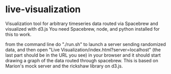 live-visualization
==================

Visualization tool for arbitrary timeseries data routed via Spacebrew and visualized with d3.js
You need Spacebrew, node, and python installed for this to work. 

from the command line do "./run.sh" to launch a server sending randomized data, and then open "Live Visualization/index.html?server=localhost" (the last part should be in the URL you see) in your browser and it should start drawing a graph of the data routed through spacebrew. This is based on Marion's mock server and the rickshaw library on d3.js.
